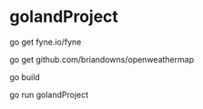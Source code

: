 # golandProject

go get fyne.io/fyne

go get github.com/briandowns/openweathermap

go build

go run golandProject 
